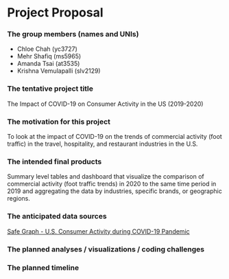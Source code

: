 Project Proposal
================

### The group members (names and UNIs)

  - Chloe Chah (yc3727)
  - Mehr Shafiq (ms5965)
  - Amanda Tsai (at3535)
  - Krishna Vemulapalli (slv2129)

### The tentative project title

The Impact of COVID-19 on Consumer Activity in the US (2019-2020)

### The motivation for this project

To look at the impact of COVID-19 on the trends of commercial activity
(foot traffic) in the travel, hospitality, and restaurant industries in
the U.S.

### The intended final products

Summary level tables and dashboard that visualize the comparison of
commercial activity (foot traffic trends) in 2020 to the same time
period in 2019 and aggregating the data by industries, specific brands,
or geographic regions.

### The anticipated data sources

[Safe Graph - U.S. Consumer Activity during COVID-19
Pandemic](https://www.safegraph.com/)

### The planned analyses / visualizations / coding challenges

### The planned timeline
